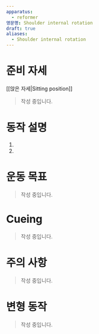 ```yaml
---
apparatus:
  - reformer
영문명: Shoulder internal rotation
draft: true
aliases:
  - Shoulder internal rotation
---
```


# 준비 자세

[[앉은 자세|Sitting position]]

> 작성 중입니다.

# 동작 설명

1.
2.

# 운동 목표

> 작성 중입니다.

# Cueing

> 작성 중입니다.

# 주의 사항

> 작성 중입니다.

# 변형 동작

> 작성 중입니다.
